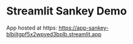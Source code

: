 # Streamlit Sankey Demo

App hosted at https: https://app-sankey-blbiitgpf5x2wpved3bplb.streamlit.app
